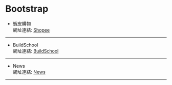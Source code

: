 # Bootstrap  
* 蝦皮購物   
網址連結:
[Shopee](https://2018buildschool.azurewebsites.net/Bootstrap/shopee.html)  
---

* BuildSchool   
網址連結:
[BuildSchool](https://2018buildschool.azurewebsites.net/Bootstrap/build%20school.html)  
---

* News  
網址連結:
[News ](https://2018buildschool.azurewebsites.net/Bootstrap/News.html)  
---


 

